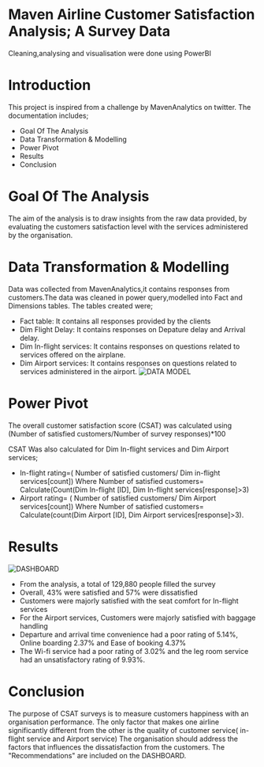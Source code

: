# Maven Airline Customer Satisfaction Analysis; A Survey Data
Cleaning,analysing and visualisation were done using PowerBI
# Introduction
This project is inspired from a challenge by MavenAnalytics on twitter.
The documentation includes;
   * Goal Of The Analysis
   * Data Transformation & Modelling
   * Power Pivot
   * Results
   * Conclusion
# Goal Of The Analysis
The aim of the analysis is to draw insights from the raw data provided, by evaluating the customers satisfaction level with the services administered by the organisation.
# Data Transformation & Modelling
Data was collected from MavenAnalytics,it contains responses from customers.The data was cleaned in power query,modelled into Fact and Dimensions tables. The tables created were;
 * Fact table: It contains all responses provided by the clients
 * Dim Flight Delay: It contains responses on Depature delay and Arrival delay.
 * Dim In-flight services: It contains responses on questions related to services offered on the airplane.
 * Dim Airport services: It contains responses on questions related to services administered in the airport.
 ![DATA MODEL](https://github.com/DeborahAkinyeye/DeborahAkinyeye-2.github.io/blob/main/Data%20modelling%20for%20maven.JPG)
 
 # Power Pivot
The overall customer satisfaction score (CSAT) was calculated using (Number of satisfied customers/Number of survey responses)*100

CSAT Was also calculated for Dim In-flight services and Dim Airport services;
* In-flight rating=( Number of satisfied customers/ Dim in-flight services[count]) 
Where Number of satisfied customers= Calculate(Count(Dim In-flight [ID], Dim In-flight services[response]>3)
* Airport rating= ( Number of satisfied customers/ Dim Airport services[count])
Where Number of satisfied customers= Calculate(count(Dim Airport [ID], Dim Airport services[response]>3).
# Results
![DASHBOARD](https://github.com/DeborahAkinyeye/DeborahAkinyeye-2.github.io/blob/main/updated%20analysis.JPG)

* From the analysis, a total of 129,880 people filled the survey
* Overall, 43% were satisfied and 57% were dissatisfied
* Customers were majorly satisfied with the seat comfort for In-flight services
* For the Airport services, Customers were majorly satisfied with baggage handling
* Departure and arrival time convenience had a poor rating of 5.14%, Online boarding 2.37% and Ease of booking 4.37%
* The Wi-fi service had a poor rating of 3.02% and the leg room service had an unsatisfactory rating of 9.93%.
# Conclusion
The purpose of CSAT surveys is to measure customers happiness with an organisation performance. The only factor that makes one airline significantly different from the other is the quality of customer service( in-flight service and Airport service)
The organisation should address the factors that influences the dissatisfaction from the customers. The "Recommendations" are included on the DASHBOARD.


